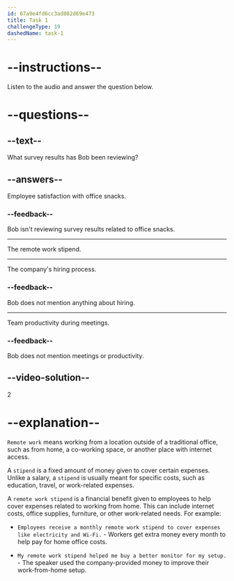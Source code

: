 ```yaml
---
id: 67a9e4fd6cc3ad082d69e473
title: Task 1
challengeType: 19
dashedName: task-1
---
```


<!-- (Audio) Bob: Anna, I've been reviewing the survey results for the remote work stipend. -->

# --instructions--

Listen to the audio and answer the question below.

# --questions--

## --text--

What survey results has Bob been reviewing?

## --answers--

Employee satisfaction with office snacks.

### --feedback--

Bob isn't reviewing survey results related to office snacks.

---

The remote work stipend.

---

The company's hiring process.

### --feedback--

Bob does not mention anything about hiring.

---

Team productivity during meetings.

### --feedback--

Bob does not mention meetings or productivity.

## --video-solution--

2

# --explanation--

`Remote work` means working from a location outside of a traditional office, such as from home, a co-working space, or another place with internet access.

A `stipend` is a fixed amount of money given to cover certain expenses. Unlike a salary, a `stipend` is usually meant for specific costs, such as education, travel, or work-related expenses.

A `remote work stipend` is a financial benefit given to employees to help cover expenses related to working from home. This can include internet costs, office supplies, furniture, or other work-related needs. For example:

- `Employees receive a monthly remote work stipend to cover expenses like electricity and Wi-Fi.` - Workers get extra money every month to help pay for home office costs.

- `My remote work stipend helped me buy a better monitor for my setup.` - The speaker used the company-provided money to improve their work-from-home setup.
